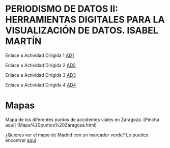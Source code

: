 # PERIODISMO DE DATOS II: HERRAMIENTAS DIGITALES PARA LA VISUALIZACIÓN DE DATOS. ISABEL MARTÍN

Enlace a Actividad Dirigida 1 [AD1](AD1.md)

Enlace a Actividad Dirigida 2 [AD2](actividad-dirigida-2.md)

Enlace a Actividad Dirigida 3 [AD3](AD3/AD3-api-covid19-pandas.md)

Enlace a Actividad Dirigida 4 [AD4](AD4/AD4_api-pandas-folium.md)

# Mapas

Mapa de los diferentes puntos de accidentes viales en Zaragoza. [Pincha aquí] (Mapa%20puntos%20Zaragoza.html)

¿Quieres ver el mapa de Madrid con un marcador verde? Lo puedes encontrar [aquí](tipo.html)
